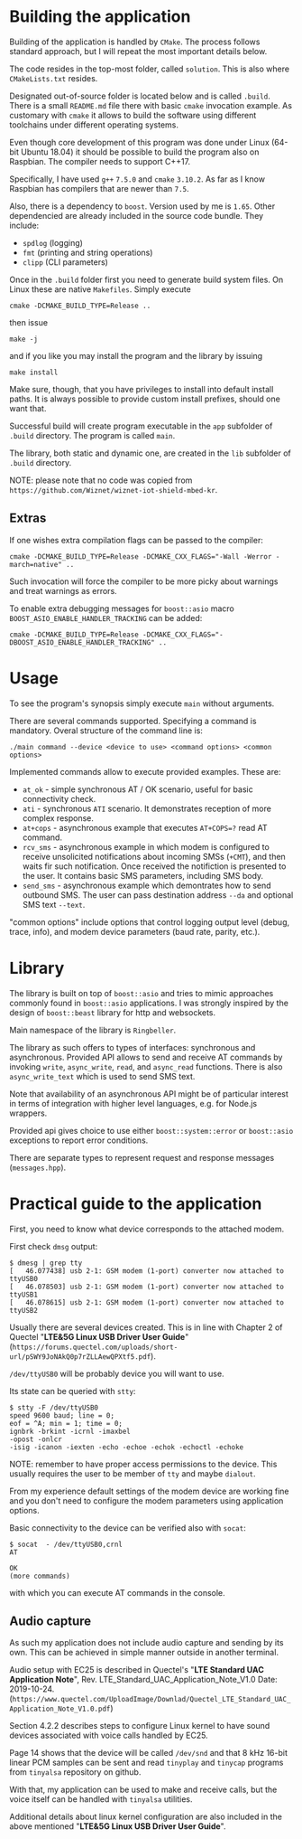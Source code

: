 # Building the application

Building of the application is handled by `CMake`. The process follows
standard approach, but I will repeat the most important details below.

The code resides in the top-most folder, called `solution`. This is 
also where `CMakeLists.txt` resides.

Designated out-of-source folder is located below and is called `.build`.
There is a small `README.md` file there with basic `cmake` invocation
example.
As customary with `cmake` it allows to build the software using different
toolchains under different operating systems.

Even though core development of this program was done under Linux
(64-bit Ubuntu 18.04) it should be possible to build the program
also on Raspbian. The compiler needs to support C++17.

Specifically, I have used `g++` `7.5.0` and `cmake` `3.10.2`.
As far as I know Raspbian has compilers that are newer than `7.5`.

Also, there is a dependency to `boost`. Version used by me is `1.65`.
Other dependencied are already included in the source code bundle.
They include:

* `spdlog` (logging)
* `fmt` (printing and string operations)
* `clipp` (CLI parameters)

Once in the `.build` folder first you need to generate build system files.
On Linux these are native `Makefiles`.
Simply execute

`cmake -DCMAKE_BUILD_TYPE=Release ..`

then issue

`make -j`

and if you like you may install the program and the library by issuing

`make install`

Make sure, though, that you have privileges to install into default install paths. It is always possible to provide custom install prefixes, should one want that.

Successful build will create program executable in the `app` subfolder of `.build` directory. The program is called `main`.

The library, both static and dynamic one, are created in the `lib` subfolder of `.build` directory.

NOTE: please note that no code was copied from `https://github.com/Wiznet/wiznet-iot-shield-mbed-kr`.

## Extras
If one wishes extra compilation flags can be passed to the compiler:

`cmake -DCMAKE_BUILD_TYPE=Release -DCMAKE_CXX_FLAGS="-Wall -Werror -march=native" ..`

Such invocation will force the compiler to be more picky about warnings and treat warnings as errors.

To enable extra debugging messages for `boost::asio` macro `BOOST_ASIO_ENABLE_HANDLER_TRACKING` can be added:

`cmake -DCMAKE_BUILD_TYPE=Release -DCMAKE_CXX_FLAGS="-DBOOST_ASIO_ENABLE_HANDLER_TRACKING" ..`

# Usage

To see the program's synopsis simply execute `main` without arguments.

There are several commands supported. Specifying a command is mandatory.
Overal structure of the command line is:

`./main command --device <device to use> <command options> <common options>`

Implemented commands allow to execute provided examples. These are:

* `at_ok` - simple synchronous AT / OK scenario, useful for basic connectivity check.
* `ati` - synchronous `ATI` scenario. It demonstrates reception of more complex response.
* `at+cops` - asynchronous example that executes `AT+COPS=?` read AT command.
* `rcv_sms` - asynchronous example in which modem is configured to receive unsolicited notifications
about incoming SMSs (`+CMT`), and then waits fir such notification. Once received the notifiction is presented to the user. It contains basic SMS parameters, including SMS body.
* `send_sms` - asynchronous example which demontrates how to send outbound SMS. The user can pass
destination address `--da` and optional SMS text `--text`.

"common options" include options that control logging output level (debug, trace, info), and modem device parameters (baud rate, parity, etc.).

# Library
The library is built on top of `boost::asio` and tries to mimic approaches commonly found in `boost::asio` applications. I was strongly inspired by the design of `boost::beast` library for http and websockets.

Main namespace of the library is `Ringbeller`.

The library as such offers to types of interfaces: synchronous and asynchronous. Provided API
allows to send and receive AT commands by invoking `write`, `async_write`, `read`, and `async_read`
functions. There is also `async_write_text` which is used to send SMS text.

Note that availability of an asynchronous API might be of particular interest in terms of integration with higher level languages, e.g. for Node.js wrappers.

Provided api gives choice to use either `boost::system::error` or `boost::asio` exceptions to report error conditions.

There are separate types to represent request and response messages (`messages.hpp`).

# Practical guide to the application

First, you need to know what device corresponds to the attached modem.

First check `dmsg` output:

```
$ dmesg | grep tty
[   46.077438] usb 2-1: GSM modem (1-port) converter now attached to ttyUSB0
[   46.078503] usb 2-1: GSM modem (1-port) converter now attached to ttyUSB1
[   46.078615] usb 2-1: GSM modem (1-port) converter now attached to ttyUSB2
```

Usually there are several devices created. This is in line with Chapter 2 of Quectel "**LTE&5G Linux USB Driver User Guide**" (`https://forums.quectel.com/uploads/short-url/pSWY9JoNAkQ0p7rZLLAewQPXtf5.pdf`).

`/dev/ttyUSB0` will be probably device you will want to use.

Its state can be queried with `stty`:

```
$ stty -F /dev/ttyUSB0
speed 9600 baud; line = 0;
eof = ^A; min = 1; time = 0;
ignbrk -brkint -icrnl -imaxbel
-opost -onlcr
-isig -icanon -iexten -echo -echoe -echok -echoctl -echoke
```

NOTE: remember to have proper access permissions to the device. This usually requires the user to be member of `tty` and maybe `dialout`.

From my experience default settings of the modem device are working fine and you don't need to configure the modem parameters using application options.

Basic connectivity to the device can be verified also with `socat`:

```
$ socat  - /dev/ttyUSB0,crnl
AT

OK
(more commands)
```

with which you can execute AT commands in the console.

## Audio capture

As such my application does not include audio capture and sending by its own. This can be achieved in simple manner outside in another terminal.

Audio setup with EC25 is described in Quectel's "**LTE Standard UAC Application Note**", Rev. LTE_Standard_UAC_Application_Note_V1.0
Date: 2019-10-24. (`https://www.quectel.com/UploadImage/Downlad/Quectel_LTE_Standard_UAC_Application_Note_V1.0.pdf`)

Section 4.2.2 describes steps to configure Linux kernel to have sound devices associated with voice calls handled by EC25.

Page 14 shows that the device will be called `/dev/snd` and that 8 kHz 16-bit linear PCM samples can be sent and read `tinyplay` and `tinycap` programs from `tinyalsa` repository on github.

With that, my application can be used to make and receive calls, but the voice itself can be handled with `tinyalsa` utilities.

Additional details about linux kernel configuration are also included in the above mentioned 
"**LTE&5G Linux USB Driver User Guide**".

